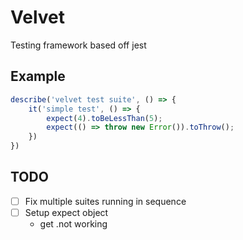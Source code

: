 # Velvet
Testing framework based off jest

## Example

```js
describe('velvet test suite', () => {
    it('simple test', () => {
        expect(4).toBeLessThan(5);
        expect(() => throw new Error()).toThrow();
    })
})
```

## TODO

- [ ] Fix multiple suites running in sequence
- [ ] Setup expect object
  - get .not working